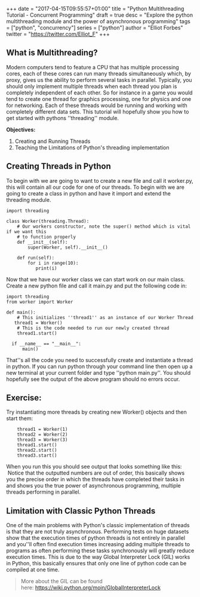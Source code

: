 +++
date = "2017-04-15T09:55:57+01:00"
title = "Python Multithreading Tutorial - Concurrent Programming"
draft = true
desc = "Explore the python multithreading module and the power of asynchronous programming"
tags = ["python", "concurrency"]
series = ["python"]
author = "Elliot Forbes"
twitter = "https://twitter.com/Elliot_F"
+++

## What is Multithreading?

Modern computers tend to feature a CPU that has multiple processing cores, each of these cores can run many threads simultaneously which, by proxy, gives us the ability to perform several tasks in parallel. Typically, you should only implement multiple threads when each thread you plan is completely independent of each other. So for instance in a game you would tend to create one thread for graphics processing, one for physics and one for networking. Each of these threads would be running and working with completely different data sets. This tutorial will hopefully show you how to get started with pythons ''threading'' module. 

**Objectives:**


1. Creating and Running Threads
2. Teaching the Limitations of Python's threading implementation

## Creating Threads in Python

<p>To begin with we are going to want to create a new file and call it worker.py, this will contain all our code for one of our threads. To begin with we are going to create a class in python and have it import and extend the threading module.</p>

~~~
import threading

class Worker(threading.Thread):
    # Our workers constructor, note the super() method which is vital if we want this
    # to function properly
    def __init__(self):
        super(Worker, self).__init__()

    def run(self):
        for i in range(10):
           print(i)
~~~

<p>Now that we have our worker class we can start work on our main class. Create a new python file and call it main.py and put the following code in:</p>

~~~
import threading 
from worker import Worker

def main():
    # This initializes ''thread1'' as an instance of our Worker Thread
   thread1 = Worker()
    # This is the code needed to run our newly created thread
    thread1.start()

  if __name__ == "__main__":  
      main()
~~~

<p>That''s all the code you need to successfully create and instantiate a thread in python. If you can run python through your command line then open up a new terminal at your current folder and type ''python main.py''. You should hopefully see the output of the above program should no errors occur.</p>

## Exercise:

<p>Try instantiating more threads by creating new Worker() objects and then start them:</p>

~~~
    thread1 = Worker(1)
    thread2 = Worker(2)
    thread3 = Worker(3)
    thread1.start()
    thread2.start()
    thread3.start()
~~~

<p>When you run this you should see output that looks something like this:  Notice that the outputted numbers are out of order, this basically shows you the precise order in which the threads have completed their tasks in and shows you the true power of asynchronous programming, multiple threads performing in parallel.</p>

## Limitation with Classic Python Threads

One of the main problems with Python's classic implementation of threads is that they are not truly asynchronous. Performing tests on huge datasets show that the execution times of python threads is not entirely in parallel and you''ll often find execution times increasing adding multiple threads to programs as often performing these tasks synchronously will greatly reduce execution times. This is due to the way Global Interpreter Lock (GIL) works in Python, this basically ensures that only one line of python code can be compiled at one time. 

> More about the GIL can be found here: <a href="https://wiki.python.org/moin/GlobalInterpreterLock">https://wiki.python.org/moin/GlobalInterpreterLock</a>